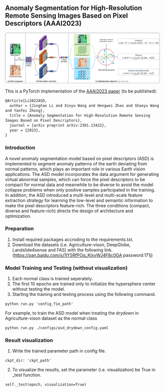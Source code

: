 ## Anomaly Segmentation for High-Resolution Remote Sensing Images Based on Pixel Descriptors (AAAI2023)

<p align="center">
  <img src=./figs/ASD.jpg width="600">
</p>

This is a PyTorch implementation of the [AAAI2023 paper](http://arxiv.org/abs/2301.13422) (to be published):
```
@Article{Li2022ASD,
  author = {Jingtao Li and Xinyu Wang and Hengwei Zhao and Shaoyu Wang and Yanfei Zhong},
  title = {Anomaly Segmentation for High-Resolution Remote Sensing Images Based on Pixel Descriptors},
  journal = {arXiv preprint arXiv:2301.13422},
  year = {2023},
}
```

### Introduction

A novel anomaly segmentation model based on pixel descriptors (ASD) is implemented to segment anomaly patterns of the earth deviating from normal patterns, which plays an important role in various Earth vision applications. The ASD model incorporates the data argument for generating virtual abnormal samples, which can force the pixel descriptors to be compact for normal data and meanwhile to be diverse to avoid the model collapse problems when only positive samples participated in the training. In addition, the ASD introduced a multi-level and multi-scale feature extraction strategy for learning the low-level and semantic information to make the pixel descriptors feature-rich. The three conditions (compact, diverse and feature-rich) directs the design of architecture and optimization.



### Preparation

1. Install required packages accroding to the requirements.txt.
2. Download the datasets (i.e. Agriculture-vison, DeepGlobe, Landslide4sense and FAS) with the following link.
    (https://pan.baidu.com/s/1lY5RfPOq_KIxvWJ4F8c0GA   password:171j)


### Model Training and Testing (without visualization)

1. Each normal class is trained seperately.
2. The first 10 epochs are trained only to initialize the hypersphere center without testing the model.
3. Starting the training and testing process using the following command.
```
python run.py 'config_fie_path'
```
For example, to train the ASD model when treating the drydown in Agriculture-vison dataset as the normal class
```
python run.py ./configs/asd_drydown_config.yaml
```

### Result visualization

1. Write the trained parameter path in config file.
```
ckpt_dir: 'ckpt_path'
```
2. To visualize the results, set the parameter (i.e. visualization) be True in _test function.
```
self._test(epoch, visualization=True)
```


